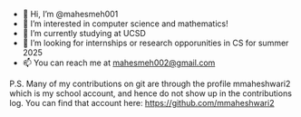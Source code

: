 - 👋 Hi, I’m @mahesmeh001
- 👀 I’m interested in computer science and mathematics!
- 🌱 I’m currently studying at UCSD
- 💞️ I’m looking for internships or research opporunities in CS for summer 2025
- 📫 You can reach me at mahesmeh002@gmail.com

P.S. Many of my contributions on git are through the profile mmaheshwari2 which is my school account, and hence do not show up in the contributions log. 
You can find that account here: https://github.com/mmaheshwari2

<!---
mahesmeh001/mahesmeh001 is a ✨ special ✨ repository because its `README.md` (this file) appears on your GitHub profile.
You can click the Preview link to take a look at your changes.
--->
